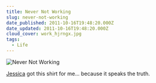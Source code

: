 ```yaml
---
title: Never Not Working
slug: never-not-working
date_published: 2011-10-16T19:48:20.000Z
date_updated: 2011-10-16T19:48:20.000Z
cloud_cover: work_hjrngx.jpg
tags:
  - Life
---
```


![Never Not Working](https://res.cloudinary.com/joelgoodman/image/upload/v1401313384/never-not-working_fyaygq.jpg)

[Jessica](http://waysideviolet.com) got this shirt for me... because it speaks the truth.

